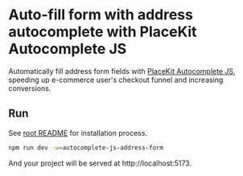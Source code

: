 # Auto-fill form with address autocomplete with PlaceKit Autocomplete JS

Automatically fill address form fields with [PlaceKit Autocomplete JS](https://github.com/placekit/autocomplete-js), speeding up e-commerce user's checkout funnel and increasing conversions.

## Run

See [root README](../../README.md) for installation process.

```sh
npm run dev -w=autocomplete-js-address-form
```

And your project will be served at http://localhost:5173.
